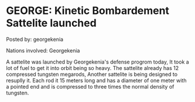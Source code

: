 # GEORGE: Kinetic Bombardement Sattelite launched

Posted by: georgekenia

Nations involved: Georgekenia

A sattelite was launched by Georgekenia's defense progrom today, It took a lot of fuel to get it into orbit being so heavy.
The sattelite already has 12 compressed tungsten megarods,
Another sattelite is being designed to resuplly it.
Each rod it 15 meters long and has a diameter of one meter with a pointed end and is compressed to three times the normal density of tungsten.
